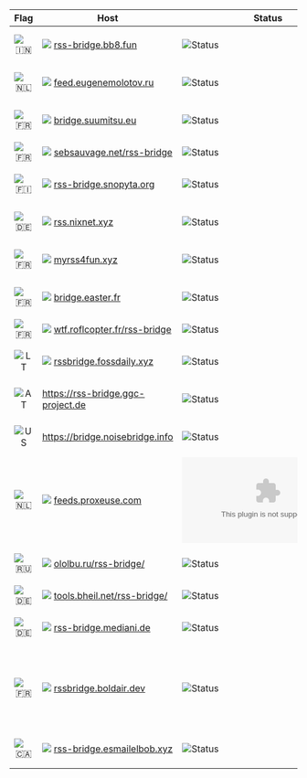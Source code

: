 | Flag | Host | Status |  Contact | Comment |
|:-----------------------------------------------------:|----------------------------------------------------------------------------------------------------------------------------------------|----------------------------------------------------------------------------------|--------------------------------------------------|----------------------------------------------------------------------------|
|  ![🇮🇳](https://iplookup.flagfox.net/images/h16/IN.png) | ![](https://www.google.com/s2/favicons?sz=16&domain_url=https://rss-bridge.bb8.fun) [rss-bridge.bb8.fun](https://rss-bridge.bb8.fun) | ![Status](https://img.shields.io/website/https/rss-bridge.bb8.fun.svg) | [@captn3m0](https://github.com/captn3m0) | Hosted in Bengaluru, India |
|  ![🇳🇱](https://iplookup.flagfox.net/images/h16/NL.png) | ![](https://www.google.com/s2/favicons?domain=feed.eugenemolotov.ru) [feed.eugenemolotov.ru](https://feed.eugenemolotov.ru) | ![Status](https://img.shields.io/website/https/feed.eugenemolotov.ru.svg) | [@em92](https://github.com/em92) | Hosted in Amsterdam, Netherlands |
|  ![🇫🇷](https://iplookup.flagfox.net/images/h16/FR.png) | ![](https://www.google.com/s2/favicons?domain=bridge.suumitsu.eu) [bridge.suumitsu.eu](https://bridge.suumitsu.eu/) | ![Status](https://img.shields.io/website/https/bridge.suumitsu.eu.svg) | [@mitsukarenai](https://github.com/mitsukarenai) | Hosted in Paris, France |
|  ![🇫🇷](https://iplookup.flagfox.net/images/h16/FR.png) | ![](https://www.google.com/s2/favicons?sz=16&domain_url=https://sebsauvage.net/rss-bridge/) [sebsauvage.net/rss-bridge](https://sebsauvage.net/rss-bridge/) | ![Status](https://img.shields.io/website/https/sebsauvage.net/rss-bridge.svg) | [@sebsauvage](https://github.com/sebsauvage/) | Hosted in France |
|  ![🇫🇮](https://iplookup.flagfox.net/images/h16/FI.png) | ![](https://www.google.com/s2/favicons?domain=rss-bridge.snopyta.org) [rss-bridge.snopyta.org](https://rss-bridge.snopyta.org) | ![Status](https://img.shields.io/website/https/rss-bridge.snopyta.org.svg) | [@Perflyst](https://github.com/Perflyst) | Hosted in Helsinki, Finland |
|  ![🇩🇪](https://iplookup.flagfox.net/images/h16/DE.png) | ![](https://www.google.com/s2/favicons?domain=rss.nixnet.xyz) [rss.nixnet.xyz](https://rss.nixnet.xyz/) | ![Status](https://img.shields.io/website/https/rss.nixnet.xyz.svg) | [@amolith](https://nixnet.xyz/contact) | Hosted in Wunstorf, Germany |
|  ![🇫🇷](https://iplookup.flagfox.net/images/h16/FR.png) | ![](https://www.google.com/s2/favicons?sz=16&domain_url=https://myrss4fun.xyz/) [myrss4fun.xyz](https://myrss4fun.xyz) | ![Status](https://img.shields.io/website/https/rss-bridge.bb8.fun.svg)| [@mrcoding](https://github.com/mrcoding/) | Latest GitHub Release |
|  ![🇫🇷](https://iplookup.flagfox.net/images/h16/FR.png) | ![](https://www.google.com/s2/favicons?domain=bridge.easter.fr) [bridge.easter.fr](https://bridge.easter.fr/) | ![Status](https://img.shields.io/website/https/bridge.easter.fr.svg) | [@chatainsim](https://github.com/chatainsim) | Hosted in Roubaix, France |
|  ![🇫🇷](https://iplookup.flagfox.net/images/h16/FR.png) | ![](https://www.google.com/s2/favicons?sz=16&domain_url=https://wtf.roflcopter.fr/rss-bridge) [wtf.roflcopter.fr/rss-bridge](https://wtf.roflcopter.fr/rss-bridge/) | ![Status](https://img.shields.io/website/https/wtf.roflcopter.fr/rss-bridge.svg) | [roflcopter.fr](https://wtf.roflcopter.fr/) | Hosted in France |
| ![LT](https://iplookup.flagfox.net/images/h16/LT.png) | ![](https://www.google.com/s2/favicons?domain=rssbridge.fossdaily.xyz) [rssbridge.fossdaily.xyz](https://rssbridge.fossdaily.xyz) | ![Status](https://img.shields.io/website/https/rssbridge.fossdaily.xyz.svg) |  | Hosted in Vilnius, Lithuania |
|  ![AT](https://iplookup.flagfox.net/images/h16/AT.png) | https://rss-bridge.ggc-project.de | ![Status](https://img.shields.io/website/https/rss-bridge.ggc-project.de) | [@ggc-project.de](https://social.dev-wiki.de/@ggc_project) | Hosted in Steyr, Austria |
|  ![US](https://iplookup.flagfox.net/images/h16/US.png) | https://bridge.noisebridge.info | ![Status](https://img.shields.io/website/https/bridge.noisebridge.info) | [Discuss Forum](https://discuss.noisebridge.info) | Hosted in United States |
|  ![🇳🇱](https://iplookup.flagfox.net/images/h16/NL.png) | ![](https://www.google.com/s2/favicons?sz=16&domain_url=https://feeds.proxeuse.com) [feeds.proxeuse.com](https://feeds.proxeuse.com/) | ![Status](https://img.shields.io/website/https/feeds.proxeuse.com) | [Proxeuse](https://www.proxeuse.com/en/contact-us) | Hosted in Germany |
|  ![🇷🇺](https://iplookup.flagfox.net/images/h16/RU.png) | ![](https://www.google.com/s2/favicons?domain_url=ololbu.ru/rss-bridge) [ololbu.ru/rss-bridge/](https://ololbu.ru/rss-bridge) | ![Status](https://img.shields.io/website/https/ololbu.ru) | [@Ololbu](https://github.com/Ololbu) | Hosted in Moscow, Russia |
|  ![🇩🇪](https://iplookup.flagfox.net/images/h16/DE.png) | ![](https://www.google.com/s2/favicons?domain=tools.bheil.net/rss-bridge/) [tools.bheil.net/rss-bridge/](https://tools.bheil.net/rss-bridge/) | ![Status](https://img.shields.io/website/https/tools.bheil.net.svg) | [@bheil](https://www.bheil.net) | Hosted in Germany |
|  ![🇩🇪](https://iplookup.flagfox.net/images/h16/DE.png) | ![](https://www.google.com/s2/favicons?domain=rss-bridge.mediani.de) [rss-bridge.mediani.de](https://rss-bridge.mediani.de/) | ![Status](https://img.shields.io/website/https/rss-bridge.mediani.de.svg) | [@sokai](https://github.com/sokai) | Hosted with Netcup, Germany |
|  ![🇫🇷](https://iplookup.flagfox.net/images/h16/FR.png) | ![](https://www.google.com/s2/favicons?domain=rssbridge) [rssbridge.boldair.dev](https://rssbridge.boldair.dev/) | ![Status](https://img.shields.io/website?down_color=red&down_message=down&up_color=lime&up_message=up&url=https%3A%2F%2Frssbridge.boldair.dev) | [@Boldairdev](https://github.com/Boldairdev) | Latest Github release, Hosted on PHP 8.0 in Roubaix, France |
|  ![🇨🇦](https://iplookup.flagfox.net/images/h16/CA.png) | ![](https://www.google.com/s2/favicons?sz=16&domain_url=https://rss-bridge.esmailelbob.xyz/) [rss-bridge.esmailelbob.xyz](https://rss-bridge.esmailelbob.xyz/) | ![Status](https://img.shields.io/website/https/rss-bridge.esmailelbob.xyz.svg)| [@esmaiellbobdev2](https://github.com/esmailelbobve2/) | Latest GitHub Release |
